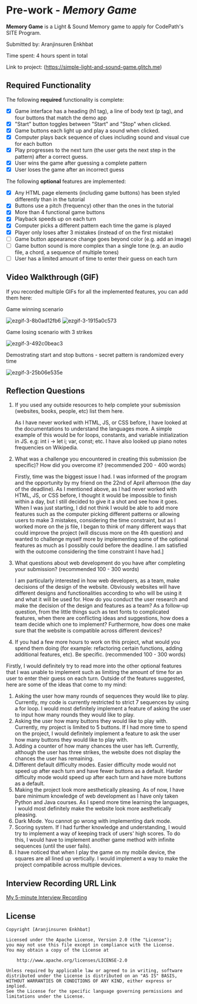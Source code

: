 # Pre-work - _Memory Game_

**Memory Game** is a Light & Sound Memory game to apply for CodePath's SITE Program.

Submitted by: Aranjinsuren Enkhbat

Time spent: 4 hours spent in total

Link to project: (https://simple-light-and-sound-game.glitch.me)

## Required Functionality

The following **required** functionality is complete:

- [x] Game interface has a heading (h1 tag), a line of body text (p tag), and four buttons that match the demo app
- [x] "Start" button toggles between "Start" and "Stop" when clicked.
- [x] Game buttons each light up and play a sound when clicked.
- [x] Computer plays back sequence of clues including sound and visual cue for each button
- [x] Play progresses to the next turn (the user gets the next step in the pattern) after a correct guess.
- [x] User wins the game after guessing a complete pattern
- [x] User loses the game after an incorrect guess

The following **optional** features are implemented:

- [x] Any HTML page elements (including game buttons) has been styled differently than in the tutorial
- [x] Buttons use a pitch (frequency) other than the ones in the tutorial
- [x] More than 4 functional game buttons
- [x] Playback speeds up on each turn
- [x] Computer picks a different pattern each time the game is played
- [x] Player only loses after 3 mistakes (instead of on the first mistake)
- [ ] Game button appearance change goes beyond color (e.g. add an image)
- [ ] Game button sound is more complex than a single tone (e.g. an audio file, a chord, a sequence of multiple tones)
- [ ] User has a limited amount of time to enter their guess on each turn

## Video Walkthrough (GIF)

If you recorded multiple GIFs for all the implemented features, you can add them here:

Game winning scenario

![ezgif-3-8b0ad12fb6](https://user-images.githubusercontent.com/62941804/164871988-2ed4c858-1af6-4608-9918-204957849df8.gif)
![ezgif-3-1915a0c573](https://user-images.githubusercontent.com/62941804/164872249-97cc8179-46d6-458f-bf4c-68123a0cfb5b.gif)

Game losing scenario with 3 strikes

![ezgif-3-492c0beac3](https://user-images.githubusercontent.com/62941804/164872571-58311354-84e2-41ef-a58a-0b5a1eb7f15e.gif)

Demostrating start and stop buttons - secret pattern is randomized every time

![ezgif-3-25b06e535e](https://user-images.githubusercontent.com/62941804/164872594-c609a2a5-c040-4c1a-867e-ae242d65bb77.gif)

## Reflection Questions

1. If you used any outside resources to help complete your submission (websites, books, people, etc) list them here.
  
   As I have never worked with HTML, JS, or CSS before, I have looked at the documentations to understand the languages more.
   A simple example of this would be for loops, constants, and variable initialization in JS. e.g: int i -> let i; var, const; etc.
   I have also looked up piano notes frequencies on Wikipedia.

2. What was a challenge you encountered in creating this submission (be specific)? How did you overcome it? (recommended 200 - 400 words)
   
   Firstly, time was the biggest issue I had. I was informed of the program and the opportunity by my friend on the 22nd of April afternoon (the day of the deadline).
   As I mentioned above, as I had never worked with HTML, JS, or CSS before, I thought it would be impossible to finish within a day, but I still decided to give it a shot and see how it goes.
   When I was just starting, I did not think I would be able to add more features such as the computer picking different patterns or allowing users to make 3 mistakes, considering the time constraint,
   but as I worked more on the js file, I began to think of many different ways that could improve the project (will discuss more on the 4th question) and wanted to challenge myself
   more by implementing some of the optional features as much as I possibly could before the deadline. I am satisfied with the outcome considering the time constraint I have had.]

3. What questions about web development do you have after completing your submission? (recommended 100 - 300 words)
   
   I am particularly interested in how web developers, as a team, make decisions of the design of the website.
   Obviously websites will have different designs and functionalities according to who will be using it and what it will be used for. How do you conduct  the user research and make the decision of the design and features as a team?
   As a follow-up question, from the little things such as text fonts to complicated features, when there are conflicting ideas and suggestions, how does a team decide which one to implement?
   Furthermore, how does one make sure that the website is compatible across different devices?

4. If you had a few more hours to work on this project, what would you spend them doing (for example: refactoring certain functions, adding additional features, etc). Be specific. (recommended 100 - 300 words)
  
  Firstly, I would definitely try to read more into the other optional features that I was unable to implement such as limiting the amount of time for an user to enter their guess on each turn.
   Outside of the features suggested, here are some of the ideas that come to my mind:

  1) Asking the user how many rounds of sequences they would like to play. Currently, my code is currently restricted to strict 7 sequences by using a for loop.
     I would most definitely implement a feature of asking the user to input how many rounds they would like to play.
  2) Asking the user how many buttons they would like to play with.
     Currently, my project is limited to 5 buttons. If I had more time to spend on the project, I would definitely implement a feature to ask the user how many buttons they would like to play with.
  3) Adding a counter of how many chances the user has left.
     Currently, although the user has three strikes, the website does not display the chances the user has remaining.
  4) Different default difficulty modes.
     Easier difficulty mode would not speed up after each turn and have fewer buttons as a default.
     Harder difficulty mode would speed up after each turn and have more buttons as a default.
  5) Making the project look more aesthetically pleasing.
     As of now, I have bare minimum knowledge of web development as I have only taken Python and Java courses.
     As I spend more time learning the languages, I would most definitely make the website look more aesthetically pleasing.
  6) Dark Mode. You cannot go wrong with implementing dark mode.
  7) Scoring system. 
     If I had further knowledge and understanding, I would try to implement a way of keeping track of users' high scores. 
     To do this, I would have to implement another game method with infinite sequences (until the user fails).
  8) I have noticed that when I play the game on my mobile device, the squares are all lined up vertically. 
     I would implement a way to make the project compatibile across multiple devices.
## Interview Recording URL Link

[My 5-minute Interview Recording](https://www.loom.com/share/6cb174d20af44d05bdcaff61723023a5)

## License

    Copyright [Aranjinsuren Enkhbat]

    Licensed under the Apache License, Version 2.0 (the "License");
    you may not use this file except in compliance with the License.
    You may obtain a copy of the License at

        http://www.apache.org/licenses/LICENSE-2.0

    Unless required by applicable law or agreed to in writing, software
    distributed under the License is distributed on an "AS IS" BASIS,
    WITHOUT WARRANTIES OR CONDITIONS OF ANY KIND, either express or implied.
    See the License for the specific language governing permissions and
    limitations under the License.
